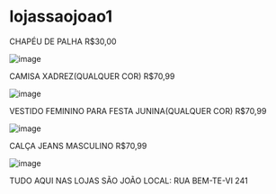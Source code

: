 # lojassaojoao1

CHAPÉU DE PALHA R$30,00

![image](https://github.com/rdsantos33/lojassaojoao1/assets/134704668/0e46e148-e328-44a2-9396-f8d7ee31d587)

CAMISA XADREZ(QUALQUER COR) R$70,99

![image](https://github.com/rdsantos33/lojassaojoao1/assets/134704668/84a0dd53-fcbf-4b7d-b5f5-06d6457e1c32)

VESTIDO FEMININO PARA FESTA JUNINA(QUALQUER COR) R$70,99

![image](https://github.com/rdsantos33/lojassaojoao1/assets/134704668/608de629-cfca-4be5-9d1b-2b3c9d5ff24a)

CALÇA JEANS MASCULINO R$70,99

![image](https://github.com/rdsantos33/lojassaojoao1/assets/134704668/fd26621e-727a-43c9-9ce2-24269c1a1700)

TUDO AQUI NAS LOJAS SÃO JOÃO 
LOCAL: RUA BEM-TE-VI 241
